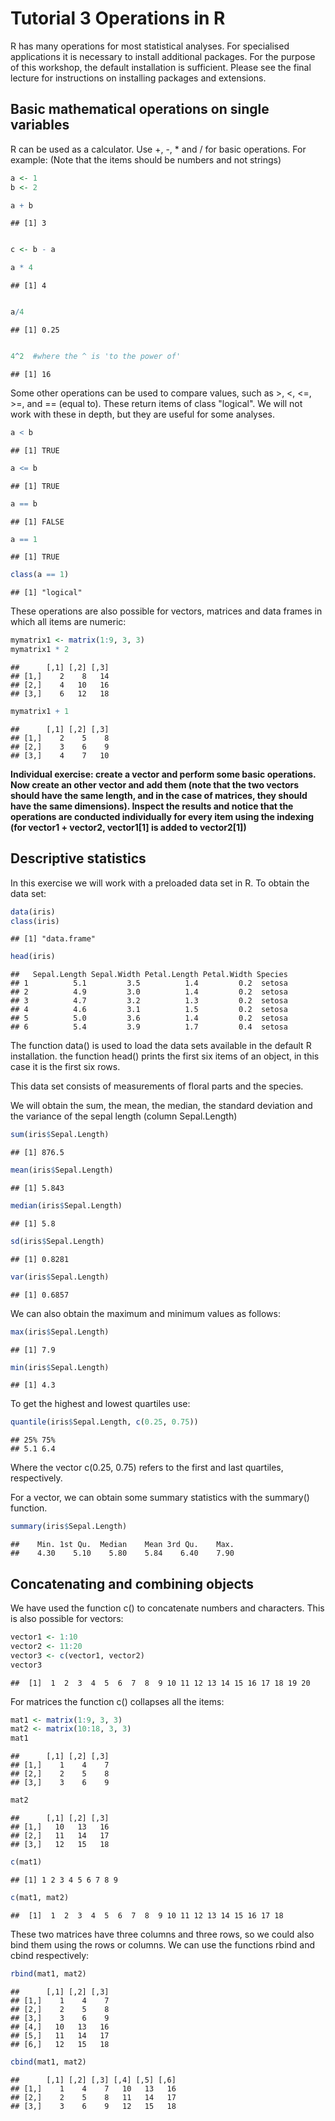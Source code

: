 Tutorial 3 Operations in R
===========================

R has many operations for most statistical analyses. For specialised applications it is necessary to install additional packages. For the purpose of this workshop, the default installation is sufficient. Please see the final lecture for instructions on installing packages and extensions.

Basic mathematical operations on single variables
-------------------------------------------------

R can be used as a calculator. Use +, -, * and / for basic operations. For example:
(Note that the items should be numbers and not strings)


```r
a <- 1
b <- 2

a + b
```

```
## [1] 3
```

```r

c <- b - a

a * 4
```

```
## [1] 4
```

```r

a/4
```

```
## [1] 0.25
```

```r

4^2  #where the ^ is 'to the power of'
```

```
## [1] 16
```


Some other operations can be used to compare values, such as >, <, <=, >=, and == (equal to). These return items of class "logical". We will not work with these in depth, but they are useful for some analyses.


```r
a < b
```

```
## [1] TRUE
```

```r
a <= b
```

```
## [1] TRUE
```

```r
a == b
```

```
## [1] FALSE
```

```r
a == 1
```

```
## [1] TRUE
```

```r
class(a == 1)
```

```
## [1] "logical"
```


These operations are also possible for vectors, matrices and data frames in which all items are numeric:


```r
mymatrix1 <- matrix(1:9, 3, 3)
mymatrix1 * 2
```

```
##      [,1] [,2] [,3]
## [1,]    2    8   14
## [2,]    4   10   16
## [3,]    6   12   18
```

```r
mymatrix1 + 1
```

```
##      [,1] [,2] [,3]
## [1,]    2    5    8
## [2,]    3    6    9
## [3,]    4    7   10
```

**Individual exercise: create a vector and perform some basic operations. Now create an other vector and add them (note that the two vectors should have the same length, and in the case of matrices, they should have the same dimensions). Inspect the results and notice that the operations are conducted individually for every item using the indexing (for vector1 + vector2, vector1[1] is added to vector2[1])**


Descriptive statistics
----------------------

In this exercise we will work with a preloaded data set in R. To obtain the data set:


```r
data(iris)
class(iris)
```

```
## [1] "data.frame"
```

```r
head(iris)
```

```
##   Sepal.Length Sepal.Width Petal.Length Petal.Width Species
## 1          5.1         3.5          1.4         0.2  setosa
## 2          4.9         3.0          1.4         0.2  setosa
## 3          4.7         3.2          1.3         0.2  setosa
## 4          4.6         3.1          1.5         0.2  setosa
## 5          5.0         3.6          1.4         0.2  setosa
## 6          5.4         3.9          1.7         0.4  setosa
```


The function data() is used to load the data sets available in the default R installation. the function head() prints the first six items of an object, in this case it is the first six rows.

This data set consists of measurements of floral parts and the species.

We will obtain the sum, the mean, the median, the standard deviation and the variance of the sepal length (column Sepal.Length)


```r
sum(iris$Sepal.Length)
```

```
## [1] 876.5
```

```r
mean(iris$Sepal.Length)
```

```
## [1] 5.843
```

```r
median(iris$Sepal.Length)
```

```
## [1] 5.8
```

```r
sd(iris$Sepal.Length)
```

```
## [1] 0.8281
```

```r
var(iris$Sepal.Length)
```

```
## [1] 0.6857
```


We can also obtain the maximum and minimum values as follows:


```r
max(iris$Sepal.Length)
```

```
## [1] 7.9
```

```r
min(iris$Sepal.Length)
```

```
## [1] 4.3
```


To get the highest and lowest quartiles use:


```r
quantile(iris$Sepal.Length, c(0.25, 0.75))
```

```
## 25% 75% 
## 5.1 6.4
```


Where the vector c(0.25, 0.75) refers to the first and last quartiles, respectively.

For a vector, we can obtain some summary statistics with the summary() function.


```r
summary(iris$Sepal.Length)
```

```
##    Min. 1st Qu.  Median    Mean 3rd Qu.    Max. 
##    4.30    5.10    5.80    5.84    6.40    7.90
```


Concatenating and combining objects
-----------------------------------

We have used the function c() to concatenate numbers and characters. This is also possible for vectors:


```r
vector1 <- 1:10
vector2 <- 11:20
vector3 <- c(vector1, vector2)
vector3
```

```
##  [1]  1  2  3  4  5  6  7  8  9 10 11 12 13 14 15 16 17 18 19 20
```


For matrices the function c() collapses all the items:


```r
mat1 <- matrix(1:9, 3, 3)
mat2 <- matrix(10:18, 3, 3)
mat1
```

```
##      [,1] [,2] [,3]
## [1,]    1    4    7
## [2,]    2    5    8
## [3,]    3    6    9
```

```r
mat2
```

```
##      [,1] [,2] [,3]
## [1,]   10   13   16
## [2,]   11   14   17
## [3,]   12   15   18
```

```r
c(mat1)
```

```
## [1] 1 2 3 4 5 6 7 8 9
```

```r
c(mat1, mat2)
```

```
##  [1]  1  2  3  4  5  6  7  8  9 10 11 12 13 14 15 16 17 18
```


These two matrices have three columns and three rows, so we could also bind them using the rows or columns. We can use the functions rbind and cbind respectively:


```r
rbind(mat1, mat2)
```

```
##      [,1] [,2] [,3]
## [1,]    1    4    7
## [2,]    2    5    8
## [3,]    3    6    9
## [4,]   10   13   16
## [5,]   11   14   17
## [6,]   12   15   18
```

```r
cbind(mat1, mat2)
```

```
##      [,1] [,2] [,3] [,4] [,5] [,6]
## [1,]    1    4    7   10   13   16
## [2,]    2    5    8   11   14   17
## [3,]    3    6    9   12   15   18
```





